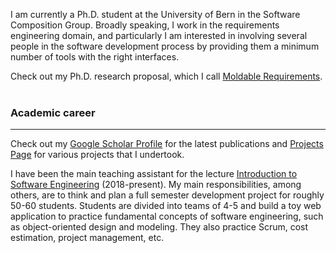 I am currently a Ph.D. student at the University of Bern in the Software Composition Group. Broadly speaking, I work in the requirements engineering domain, and particularly I am interested in involving several people in the software development process by providing them a minimum number of tools with the right interfaces. 

Check out my Ph.D. research proposal, which I call [Moldable Requirements](./moldable-requirements.md).<br><br>


### Academic career

---

Check out my [Google Scholar Profile](https://scholar.google.de/citations?user=y4KM2XAAAAAJ&hl=en) for the latest publications and [Projects Page](./projects.md) for various projects that I undertook.<br>


I have been the main teaching assistant for the lecture [Introduction to Software Engineering](http://scg.unibe.ch/teaching/ese) (2018-present). My main responsibilities, among others, are to think and plan a full semester development project for roughly 50-60 students. Students are divided into teams of 4-5 and build a toy web application to practice fundamental concepts of software engineering, such as object-oriented design and modeling. They also practice Scrum, cost estimation, project management, etc.

